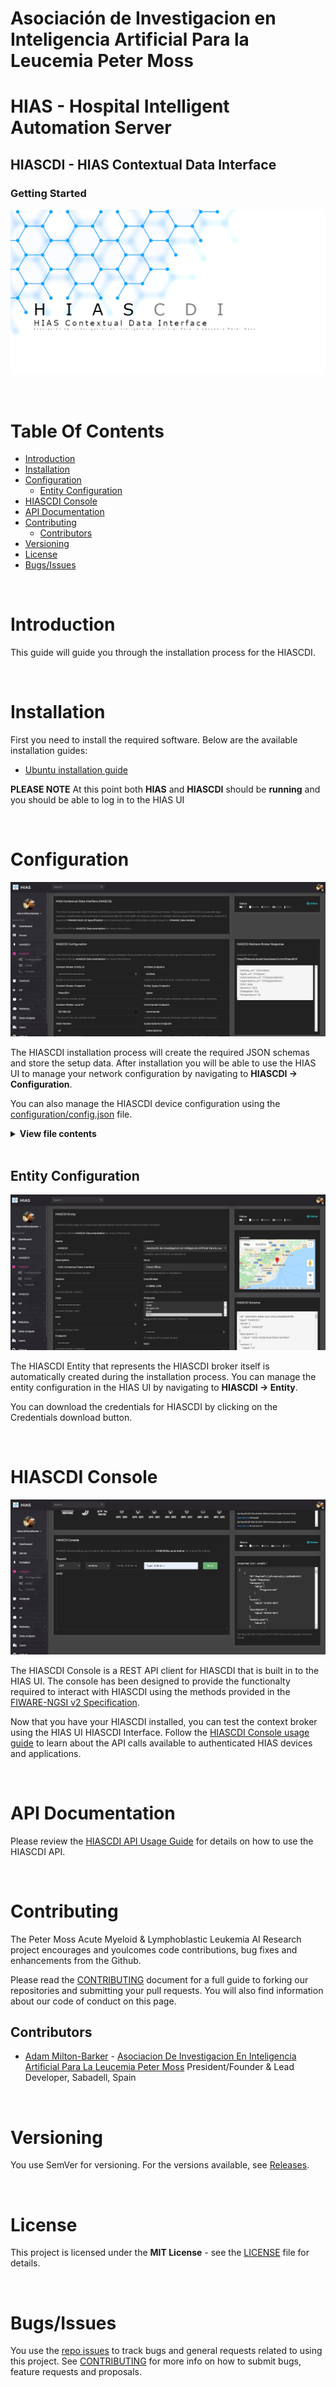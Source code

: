 # Asociación de Investigacion en Inteligencia Artificial Para la Leucemia Peter Moss
# HIAS - Hospital Intelligent Automation Server
## HIASCDI - HIAS Contextual Data Interface
### Getting Started

![HIASCDI - HIAS Contextual Data Interface](../assets/images/HIASCDI.jpg)

&nbsp;

# Table Of Contents

- [Introduction](#introduction)
- [Installation](#installation)
- [Configuration](#configuration)
    - [Entity Configuration](#configuration)
- [HIASCDI Console](#hiascdi-console)
- [API Documentation](#api-documentation)
- [Contributing](#contributing)
  - [Contributors](#contributors)
- [Versioning](#versioning)
- [License](#license)
- [Bugs/Issues](#bugs-issues)

&nbsp;

# Introduction
This guide will guide you through the installation process for the HIASCDI.

&nbsp;

# Installation
First you need to install the required software. Below are the available installation guides:

- [Ubuntu installation guide](installation/ubuntu.md)

**PLEASE NOTE** At this point both **HIAS** and **HIASCDI** should be **running** and you should be able to log in to the HIAS UI

&nbsp;

# Configuration

![HIASCDI Configuration](../assets/images/HIASCDI-Configuration.jpg)

The HIASCDI installation process will create the required JSON schemas and store the setup data. After installation you will be able to use the HIAS UI to manage your network configuration by navigating to **HIASCDI -> Configuration**.

You can also manage the HIASCDI device configuration using the
[configuration/config.json](../configuration/config.json "configuration/config.json") file.

<details><summary><b>View file contents</b></summary>
<p>

    {
        "identifier": "",
        "auth": "",
        "program": "HIASCDI",
        "version": "v1",
        "address": "context/v2",
        "host": "",
        "port": 3524,
        "acceptTypes": [
            "application/json",
            "text/plain"
        ],
        "brokerDetails": {
            "entities_url": "/v1/entities",
            "types_url": "/v1/types",
            "subscriptions_url": "/v1/subscriptions",
            "registrations_url": "/v1/registrations"
        },
        "contentType": "application/json",
        "contentTypes": [
            "application/json",
            "text/plain"
        ],
        "endpoints": {
            "entities_url": "/v1/entities",
            "types_url": "/v1/types",
            "subscriptions_url": "/v1/subscriptions",
            "registrations_url": "/v1/registrations"
        },
        "methods": [
            "POST",
            "GET",
            "PUT",
            "PATCH",
            "DELETE"
        ],
        "successMessage": {
            "200": {
                "Description": "OK"
            },
            "204": {
                "Description": "No content"
            }
        },
        "errorMessages": {
            "400": {
                "Error": "Bad Request",
                "Description": "Request not supported!"
            },
            "404": {
                "Error": "Not Found",
                "Description": "Resource not found!"
            },
            "405": {
                "Error": "Method Not Allowed",
                "Description": "Requested method not supported!"
            },
            "406": {
                "Error": "Not Acceptable",
                "Description": "Accepted content type not supported!"
            },
            "409": {
                "Error": "Conflict",
                "Description": "The request could not be completed due to a conflict with the current state of the resource."
            },
            "415": {
                "Error": "Unsupported Media Type",
                "Description": "Request content type not supported!"
            },
            "501": {
                "Error": "Not Implemented",
                "Description": "Request not supported!"
            }
        }
    }

</p>
</details><br />

## Entity Configuration

![HIASCDI Entity Configuration](../assets/images/HIASCDI-Entity-Configuration.jpg)

The HIASCDI Entity that represents the HIASCDI broker itself is automatically created during the installation process. You can manage the entity configuration in the HIAS UI by navigating to **HIASCDI -> Entity**.

You can download the credentials for HIASCDI by clicking on the Credentials download button.

&nbsp;

# HIASCDI Console

![HIASCDI Console](../assets/images/HIASCDI-Console.jpg)

The HIASCDI Console is a REST API client for HIASCDI that is built in to the HIAS UI. The console has been designed to provide the functionalty required to interact with HIASCDI using the methods provided in the [FIWARE-NGSI v2 Specification](https://fiware.github.io/specifications/ngsiv2/stable/).

Now that you have your HIASCDI installed, you can test the context broker using the HIAS UI HIASCDI Interface. Follow the [HIASCDI Console usage guide](usage/console.md) to learn about the API calls available to authenticated HIAS devices and applications.

&nbsp;

# API Documentation

Please review the [HIASCDI API Usage Guide](usage/api.md) for details on how to use the HIASCDI API.

&nbsp;

# Contributing

The Peter Moss Acute Myeloid & Lymphoblastic Leukemia AI Research project encourages and youlcomes code contributions, bug fixes and enhancements from the Github.

Please read the [CONTRIBUTING](../CONTRIBUTING.md "CONTRIBUTING") document for a full guide to forking our repositories and submitting your pull requests. You will also find information about our code of conduct on this page.

## Contributors

- [Adam Milton-Barker](https://www.leukemiaresearchassociation.ai/team/adam-milton-barker "Adam Milton-Barker") - [Asociacion De Investigacion En Inteligencia Artificial Para La Leucemia Peter Moss](https://www.leukemiaresearchassociation.ai "Asociacion De Investigacion En Inteligencia Artificial Para La Leucemia Peter Moss") President/Founder & Lead Developer, Sabadell, Spain

&nbsp;

# Versioning

You use SemVer for versioning. For the versions available, see [Releases](../releases "Releases").

&nbsp;

# License

This project is licensed under the **MIT License** - see the [LICENSE](../LICENSE "LICENSE") file for details.

&nbsp;

# Bugs/Issues

You use the [repo issues](../issues "repo issues") to track bugs and general requests related to using this project. See [CONTRIBUTING](../CONTRIBUTING.md "CONTRIBUTING") for more info on how to submit bugs, feature requests and proposals.